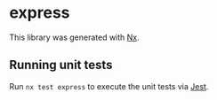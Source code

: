 # express

This library was generated with [Nx](https://nx.dev).

## Running unit tests

Run `nx test express` to execute the unit tests via [Jest](https://jestjs.io).

